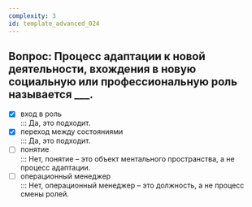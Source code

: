 ```yaml
---
complexity: 3
id: template_advanced_024
---
```

## Вопрос: Процесс адаптации к новой деятельности, вхождения в новую социальную или профессиональную роль называется ___.

- [x] вход в роль  
  ::: Да, это подходит.  
- [x] переход между состояниями  
  ::: Да, это подходит.  
- [ ] понятие  
  ::: Нет, понятие – это объект ментального пространства, а не процесс адаптации.  
- [ ] операционный менеджер  
  ::: Нет, операционный менеджер – это должность, а не процесс смены ролей.
